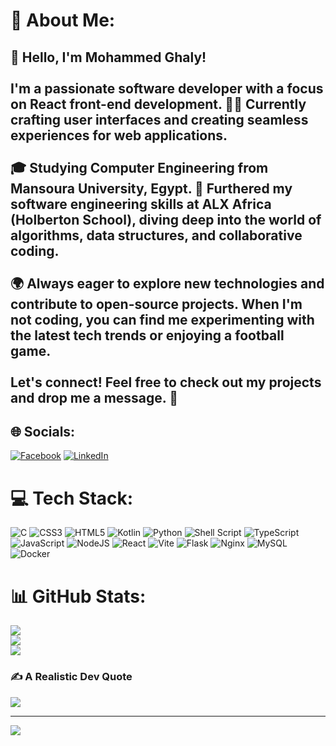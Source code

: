 # 💫 About Me:
## 👋 Hello, I'm Mohammed Ghaly!<br><br>I'm a passionate software developer with a focus on React front-end development. 👨‍💻 Currently crafting user interfaces and creating seamless experiences for web applications.<br><br>🎓 Studying Computer Engineering from Mansoura University, Egypt. 🏫 Furthered my software engineering skills at ALX Africa (Holberton School), diving deep into the world of algorithms, data structures, and collaborative coding.<br><br>🌍 Always eager to explore new technologies and contribute to open-source projects. When I'm not coding, you can find me experimenting with the latest tech trends or enjoying a football  game.<br><br>Let's connect! Feel free to check out my projects and drop me a message. 🚀<br>


## 🌐 Socials:
[![Facebook](https://img.shields.io/badge/Facebook-%231877F2.svg?logo=Facebook&logoColor=white)](https://facebook.com/mohamed.ghaly.940) [![LinkedIn](https://img.shields.io/badge/LinkedIn-%230077B5.svg?logo=linkedin&logoColor=white)](https://linkedin.com/in/mohammed-ghaly-16a401150) 

# 💻 Tech Stack:
![C](https://img.shields.io/badge/c-%2300599C.svg?style=for-the-badge&logo=c&logoColor=white) ![CSS3](https://img.shields.io/badge/css3-%231572B6.svg?style=for-the-badge&logo=css3&logoColor=white) ![HTML5](https://img.shields.io/badge/html5-%23E34F26.svg?style=for-the-badge&logo=html5&logoColor=white) ![Kotlin](https://img.shields.io/badge/kotlin-%237F52FF.svg?style=for-the-badge&logo=kotlin&logoColor=white) ![Python](https://img.shields.io/badge/python-3670A0?style=for-the-badge&logo=python&logoColor=ffdd54) ![Shell Script](https://img.shields.io/badge/shell_script-%23121011.svg?style=for-the-badge&logo=gnu-bash&logoColor=white) ![TypeScript](https://img.shields.io/badge/typescript-%23007ACC.svg?style=for-the-badge&logo=typescript&logoColor=white) ![JavaScript](https://img.shields.io/badge/javascript-%23323330.svg?style=for-the-badge&logo=javascript&logoColor=%23F7DF1E) ![NodeJS](https://img.shields.io/badge/node.js-6DA55F?style=for-the-badge&logo=node.js&logoColor=white) ![React](https://img.shields.io/badge/react-%2320232a.svg?style=for-the-badge&logo=react&logoColor=%2361DAFB) ![Vite](https://img.shields.io/badge/vite-%23646CFF.svg?style=for-the-badge&logo=vite&logoColor=white) ![Flask](https://img.shields.io/badge/flask-%23000.svg?style=for-the-badge&logo=flask&logoColor=white) ![Nginx](https://img.shields.io/badge/nginx-%23009639.svg?style=for-the-badge&logo=nginx&logoColor=white) ![MySQL](https://img.shields.io/badge/mysql-%2300000f.svg?style=for-the-badge&logo=mysql&logoColor=white) ![Docker](https://img.shields.io/badge/docker-%230db7ed.svg?style=for-the-badge&logo=docker&logoColor=white)
# 📊 GitHub Stats:
![](https://github-readme-stats.vercel.app/api?username=MohammedGhaly&theme=radical&hide_border=false&include_all_commits=true&count_private=true)<br/>
![](https://github-readme-streak-stats.herokuapp.com/?user=MohammedGhaly&theme=radical&hide_border=false)<br/>
![](https://github-readme-stats.vercel.app/api/top-langs/?username=MohammedGhaly&theme=radical&hide_border=false&include_all_commits=true&count_private=true&layout=compact)

### ✍️ A Realistic Dev Quote
![](https://quotes-github-readme.vercel.app/api?type=horizontal&theme=radical)

---
[![](https://visitcount.itsvg.in/api?id=MohammedGhaly&icon=0&color=6)](https://visitcount.itsvg.in)

<!-- Proudly created with GPRM ( https://gprm.itsvg.in ) -->

